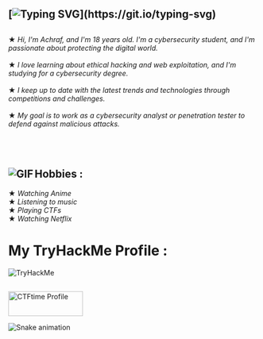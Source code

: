 

## </br>[![Typing SVG](https://readme-typing-svg.demolab.com?font=Fira+Code&size=35&pause=1000&color=9e4c98&width=435&lines=HELLO+WORLD!)](https://git.io/typing-svg)

##                    
★ *Hi, I'm Achraf, and I'm 18 years old. I'm a cybersecurity student, and I'm passionate about protecting the digital world.*</br></br>
★ *I love learning about ethical hacking and web exploitation, and I'm studying for a cybersecurity degree.*</br></br>
★ *I keep up to date with the latest trends and technologies through competitions and challenges.*</br></br>
★ *My goal is to work as a cybersecurity analyst or penetration tester to defend against malicious attacks.*</br></br>
</br></br>


## Hobbies : <img alt="GIF" align="left" src="https://i.pinimg.com/originals/06/60/ef/0660efe82fa3da42ed56eef013171835.gif">


   ★ *Watching Anime* </br>
   ★ *Listening to music* </br>
   ★ *Playing CTFs* </br>
   ★ *Watching Netflix* </br>

# My TryHackMe Profile :
 <img src="https://tryhackme-badges.s3.amazonaws.com/achux21.png" alt="TryHackMe">

##
<a href="https://ctftime.org/user/150843"><img src="https://ctftime.org/static/images/ct/logo.svg" alt="CTFtime Profile" width="150" height="50"></a>

![Snake animation](https://github.com/thepiyushmalhotra/thepiyushmalhotra/blob/output/github-contribution-grid-snake.svg)

